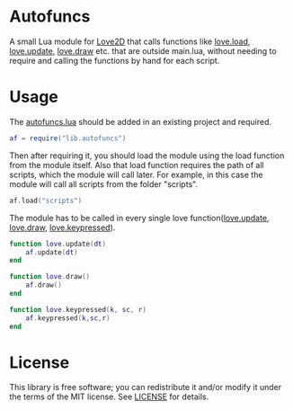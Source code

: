 # Autofuncs
A small Lua module for [Love2D] that calls functions like [love.load], [love.update], [love.draw] etc. that are outside main.lua, without needing to require and calling the functions by hand for each script.

[Love2D]: http://love2d.org/
[love.load]: https://love2d.org/wiki/love.load
[love.update]: https://love2d.org/wiki/love.update
[love.draw]: https://love2d.org/wiki/love.draw
[love.keypressed]: https://love2d.org/wiki/love.keypressed

# Usage
The [autofuncs.lua](lib/autofuncs.lua) should be added in an existing project and required.
```lua
af = require("lib.autofuncs")
```
Then after requiring it, you should load the module using the load function from the module itself. Also that load function requires the path of all scripts, which the module will call later. For example, in this case the module will call all scripts from the folder "scripts".
```lua
af.load("scripts")
```
The module has to be called in every single love function([love.update], [love.draw], [love.keypressed]).
```lua
function love.update(dt)
    af.update(dt)
end

function love.draw()
    af.draw()
end

function love.keypressed(k, sc, r)
    af.keypressed(k,sc,r)
end
```
# License
This library is free software; you can redistribute it and/or modify it under
the terms of the MIT license. See [LICENSE](LICENSE) for details.